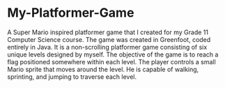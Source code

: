 # My-Platformer-Game
A Super Mario inspired platformer game that I created for my Grade 11 Computer Science course. The game was created in Greenfoot, coded entirely in Java.
It is a non-scrolling platformer game consisting of six unique levels designed by myself. The objective of the game is to reach a flag positioned somewhere
within each level. The player controls a small Mario sprite that moves around the level. He is capable of walking, sprinting, and jumping to 
traverse each level. 
